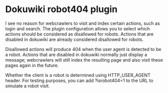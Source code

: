 # Dokuwiki robot404 plugin

I see no reason for webcrawlers to visit and index certain actions, such as login and search. The plugin configuration allows you to select which actions should be considered as disallowed for robots. Actions that are disabled in dokuwiki are already considered disallowed for robots. 

Disallowed actions will produce 404 when the user agent is detected to be a robot. Actions that are disabled in dokuwiki normally just display a message; webcrawlers will still index the resulting page and also visit these pages again in the future. 

Whether the client is a robot is determined using HTTP_USER_AGENT header. For testing purposes, you can add ?isrobot404=1 to the URL to simulate a robot visit.
